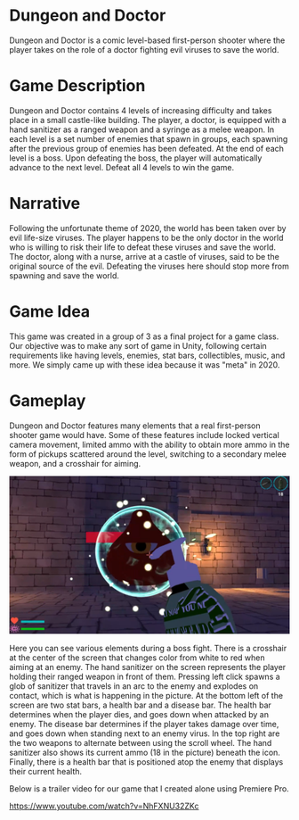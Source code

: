 # Dungeon and Doctor
Dungeon and Doctor is a comic level-based first-person shooter where the player takes on the role of a doctor fighting evil viruses to save the world.

# Game Description
Dungeon and Doctor contains 4 levels of increasing difficulty and takes place in a small castle-like building. The player, a doctor, is equipped with a hand sanitizer as a ranged weapon and a syringe as a melee weapon. In each level is a set number of enemies that spawn in groups, each spawning after the previous group of enemies has been defeated. At the end of each level is a boss. Upon defeating the boss, the player will automatically advance to the next level. Defeat all 4 levels to win the game.

# Narrative
Following the unfortunate theme of 2020, the world has been taken over by evil life-size viruses. The player happens to be the only doctor in the world who is willing to risk their life to defeat these viruses and save the world. The doctor, along with a nurse, arrive at a castle of viruses, said to be the original source of the evil. Defeating the viruses here should stop more from spawning and save the world.

# Game Idea
This game was created in a group of 3 as a final project for a game class. Our objective was to make any sort of game in Unity, following certain requirements like having levels, enemies, stat bars, collectibles, music, and more. We simply came up with these idea because it was "meta" in 2020.

# Gameplay
Dungeon and Doctor features many elements that a real first-person shooter game would have. Some of these features include locked vertical camera movement, limited ammo with the ability to obtain more ammo in the form of pickups scattered around the level, switching to a secondary melee weapon, and a crosshair for aiming.

<img src=./image1.png>

Here you can see various elements during a boss fight. There is a crosshair at the center of the screen that changes color from white to red when aiming at an enemy. The hand sanitizer on the screen represents the player holding their ranged weapon in front of them. Pressing left click spawns a glob of sanitizer that travels in an arc to the enemy and explodes on contact, which is what is happening in the picture. At the bottom left of the screen are two stat bars, a health bar and a disease bar. The health bar determines when the player dies, and goes down when attacked by an enemy. The disease bar determines if the player takes damage over time, and goes down when standing next to an enemy virus. In the top right are the two weapons to alternate between using the scroll wheel. The hand sanitizer also shows its current ammo (18 in the picture) beneath the icon. Finally, there is a health bar that is positioned atop the enemy that displays their current health.

Below is a trailer video for our game that I created alone using Premiere Pro.

https://www.youtube.com/watch?v=NhFXNU32ZKc
